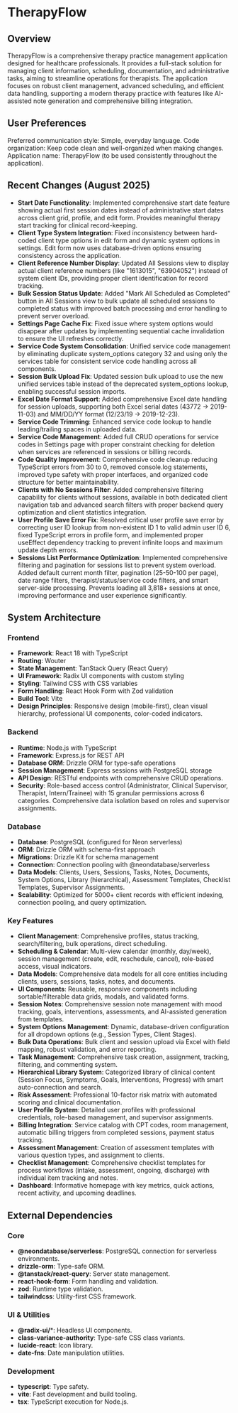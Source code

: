 # TherapyFlow

## Overview
TherapyFlow is a comprehensive therapy practice management application designed for healthcare professionals. It provides a full-stack solution for managing client information, scheduling, documentation, and administrative tasks, aiming to streamline operations for therapists. The application focuses on robust client management, advanced scheduling, and efficient data handling, supporting a modern therapy practice with features like AI-assisted note generation and comprehensive billing integration.

## User Preferences
Preferred communication style: Simple, everyday language.
Code organization: Keep code clean and well-organized when making changes.
Application name: TherapyFlow (to be used consistently throughout the application).

## Recent Changes (August 2025)
- **Start Date Functionality**: Implemented comprehensive start date feature showing actual first session dates instead of administrative start dates across client grid, profile, and edit form. Provides meaningful therapy start tracking for clinical record-keeping.
- **Client Type System Integration**: Fixed inconsistency between hard-coded client type options in edit form and dynamic system options in settings. Edit form now uses database-driven options ensuring consistency across the application.
- **Client Reference Number Display**: Updated All Sessions view to display actual client reference numbers (like "1613015", "63904052") instead of system client IDs, providing proper client identification for record tracking.
- **Bulk Session Status Update**: Added "Mark All Scheduled as Completed" button in All Sessions view to bulk update all scheduled sessions to completed status with improved batch processing and error handling to prevent server overload.
- **Settings Page Cache Fix**: Fixed issue where system options would disappear after updates by implementing sequential cache invalidation to ensure the UI refreshes correctly.
- **Service Code System Consolidation**: Unified service code management by eliminating duplicate system_options category 32 and using only the services table for consistent service code handling across all components.
- **Session Bulk Upload Fix**: Updated session bulk upload to use the new unified services table instead of the deprecated system_options lookup, enabling successful session imports.
- **Excel Date Format Support**: Added comprehensive Excel date handling for session uploads, supporting both Excel serial dates (43772 → 2019-11-03) and MM/DD/YY format (12/23/19 → 2019-12-23).
- **Service Code Trimming**: Enhanced service code lookup to handle leading/trailing spaces in uploaded data.
- **Service Code Management**: Added full CRUD operations for service codes in Settings page with proper constraint checking for deletion when services are referenced in sessions or billing records.
- **Code Quality Improvement**: Comprehensive code cleanup reducing TypeScript errors from 30 to 0, removed console.log statements, improved type safety with proper interfaces, and organized code structure for better maintainability.
- **Clients with No Sessions Filter**: Added comprehensive filtering capability for clients without sessions, available in both dedicated client navigation tab and advanced search filters with proper backend query optimization and client statistics integration.
- **User Profile Save Error Fix**: Resolved critical user profile save error by correcting user ID lookup from non-existent ID 1 to valid admin user ID 6, fixed TypeScript errors in profile form, and implemented proper useEffect dependency tracking to prevent infinite loops and maximum update depth errors.
- **Sessions List Performance Optimization**: Implemented comprehensive filtering and pagination for sessions list to prevent system overload. Added default current month filter, pagination (25-50-100 per page), date range filters, therapist/status/service code filters, and smart server-side processing. Prevents loading all 3,818+ sessions at once, improving performance and user experience significantly.

## System Architecture

### Frontend
- **Framework**: React 18 with TypeScript
- **Routing**: Wouter
- **State Management**: TanStack Query (React Query)
- **UI Framework**: Radix UI components with custom styling
- **Styling**: Tailwind CSS with CSS variables
- **Form Handling**: React Hook Form with Zod validation
- **Build Tool**: Vite
- **Design Principles**: Responsive design (mobile-first), clean visual hierarchy, professional UI components, color-coded indicators.

### Backend
- **Runtime**: Node.js with TypeScript
- **Framework**: Express.js for REST API
- **Database ORM**: Drizzle ORM for type-safe operations
- **Session Management**: Express sessions with PostgreSQL storage
- **API Design**: RESTful endpoints with comprehensive CRUD operations.
- **Security**: Role-based access control (Administrator, Clinical Supervisor, Therapist, Intern/Trainee) with 15 granular permissions across 6 categories. Comprehensive data isolation based on roles and supervisor assignments.

### Database
- **Database**: PostgreSQL (configured for Neon serverless)
- **ORM**: Drizzle ORM with schema-first approach
- **Migrations**: Drizzle Kit for schema management
- **Connection**: Connection pooling with @neondatabase/serverless
- **Data Models**: Clients, Users, Sessions, Tasks, Notes, Documents, System Options, Library (hierarchical), Assessment Templates, Checklist Templates, Supervisor Assignments.
- **Scalability**: Optimized for 5000+ client records with efficient indexing, connection pooling, and query optimization.

### Key Features
- **Client Management**: Comprehensive profiles, status tracking, search/filtering, bulk operations, direct scheduling.
- **Scheduling & Calendar**: Multi-view calendar (monthly, day/week), session management (create, edit, reschedule, cancel), role-based access, visual indicators.
- **Data Models**: Comprehensive data models for all core entities including clients, users, sessions, tasks, notes, and documents.
- **UI Components**: Reusable, responsive components including sortable/filterable data grids, modals, and validated forms.
- **Session Notes**: Comprehensive session note management with mood tracking, goals, interventions, assessments, and AI-assisted generation from templates.
- **System Options Management**: Dynamic, database-driven configuration for all dropdown options (e.g., Session Types, Client Stages).
- **Bulk Data Operations**: Bulk client and session upload via Excel with field mapping, robust validation, and error reporting.
- **Task Management**: Comprehensive task creation, assignment, tracking, filtering, and commenting system.
- **Hierarchical Library System**: Categorized library of clinical content (Session Focus, Symptoms, Goals, Interventions, Progress) with smart auto-connection and search.
- **Risk Assessment**: Professional 10-factor risk matrix with automated scoring and clinical documentation.
- **User Profile System**: Detailed user profiles with professional credentials, role-based management, and supervisor assignments.
- **Billing Integration**: Service catalog with CPT codes, room management, automatic billing triggers from completed sessions, payment status tracking.
- **Assessment Management**: Creation of assessment templates with various question types, and assignment to clients.
- **Checklist Management**: Comprehensive checklist templates for process workflows (intake, assessment, ongoing, discharge) with individual item tracking and notes.
- **Dashboard**: Informative homepage with key metrics, quick actions, recent activity, and upcoming deadlines.

## External Dependencies

### Core
- **@neondatabase/serverless**: PostgreSQL connection for serverless environments.
- **drizzle-orm**: Type-safe ORM.
- **@tanstack/react-query**: Server state management.
- **react-hook-form**: Form handling and validation.
- **zod**: Runtime type validation.
- **tailwindcss**: Utility-first CSS framework.

### UI & Utilities
- **@radix-ui/***: Headless UI components.
- **class-variance-authority**: Type-safe CSS class variants.
- **lucide-react**: Icon library.
- **date-fns**: Date manipulation utilities.

### Development
- **typescript**: Type safety.
- **vite**: Fast development and build tooling.
- **tsx**: TypeScript execution for Node.js.
